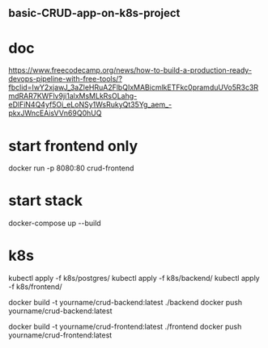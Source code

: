 ## basic-CRUD-app-on-k8s-project

# doc
https://www.freecodecamp.org/news/how-to-build-a-production-ready-devops-pipeline-with-free-tools/?fbclid=IwY2xjawJ_3aZleHRuA2FlbQIxMABicmlkETFkc0pramduUVo5R3c3RmdRAR7KWFlv9ji1alxMsMLkRsOLahg-eDlFiN4Q4yf5Oi_eLoNSy1WsRukyQt35Yg_aem_-pkxJWncEAisVVn69Q0hUQ

# start frontend only
docker run -p 8080:80 crud-frontend

# start stack
docker-compose up --build

# k8s
kubectl apply -f k8s/postgres/
kubectl apply -f k8s/backend/
kubectl apply -f k8s/frontend/

docker build -t yourname/crud-backend:latest ./backend
docker push yourname/crud-backend:latest

docker build -t yourname/crud-frontend:latest ./frontend
docker push yourname/crud-frontend:latest